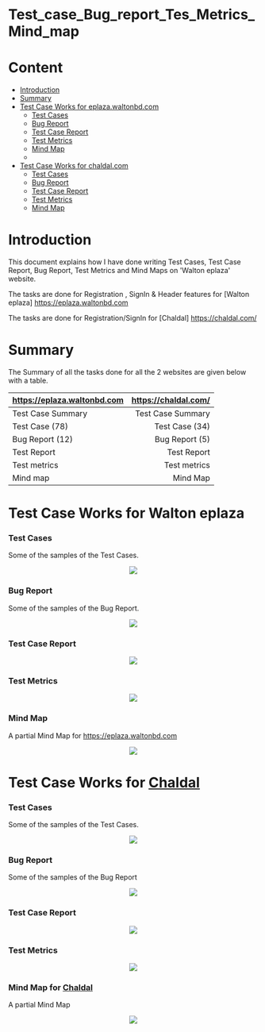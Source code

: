 # Test_case_Bug_report_Tes_Metrics_Mind_map

# Content

- [Introduction](https://github.com/ManikHossain27/Test_case_Bug_report_Tes_Metrics_Mind_map#introduction)
- [Summary](https://github.com/ManikHossain27/Test_case_Bug_report_Tes_Metrics_Mind_map#summary)
- [Test Case Works for eplaza.waltonbd.com](https://github.com/ManikHossain27/Test_case_Bug_report_Tes_Metrics_Mind_map#Test_Case_Works_for_Walton_eplaza)
  - [Test Cases](https://github.com/ManikHossain27/Test_case_Bug_report_Tes_Metrics_Mind_map#Test-Cases)
  - [Bug Report](https://github.com/ManikHossain27/Test_case_Bug_report_Tes_Metrics_Mind_map#Bug_Report)
  - [Test Case Report](https://github.com/ManikHossain27/Test_case_Bug_report_Tes_Metrics_Mind_map#Test_Case_Report)
  - [Test Metrics](https://github.com/ManikHossain27/Test_case_Bug_report_Tes_Metrics_Mind_map#Test_Metrics)
  - [Mind Map](https://github.com/ManikHossain27/Test_case_Bug_report_Tes_Metrics_Mind_map#Mind_map)
  - 
- [Test Case Works for chaldal.com](https://github.com/ManikHossain27/Test_case_Bug_report_Tes_Metrics_Mind_map#Test_Case_Works_for_Walton_eplaza)
  - [Test Cases](https://github.com/ManikHossain27/Test_case_Bug_report_Tes_Metrics_Mind_map#Test-Cases)
  - [Bug Report](https://github.com/ManikHossain27/Test_case_Bug_report_Tes_Metrics_Mind_map#Bug_Report)
  - [Test Case Report](https://github.com/ManikHossain27/Test_case_Bug_report_Tes_Metrics_Mind_map#Test_Case_Report)
  - [Test Metrics](https://github.com/ManikHossain27/Test_case_Bug_report_Tes_Metrics_Mind_map#Test_Metrics)
  - [Mind Map](https://github.com/ManikHossain27/Test_case_Bug_report_Tes_Metrics_Mind_map#Mind_map)
    
# Introduction

This document explains how I have done writing Test Cases, Test Case Report, Bug Report, Test Metrics and Mind Maps on 'Walton eplaza' website.

The tasks are done for Registration , SignIn & Header features for [Walton eplaza] https://eplaza.waltonbd.com

The tasks are done for Registration/SignIn for [Chaldal] https://chaldal.com/ 


# Summary

The Summary of all the tasks done for all the 2 websites are given below with a table.

| https://eplaza.waltonbd.com |  https://chaldal.com/    |
| :-------------------------- | -----------------------: |
| Test Case Summary           | Test Case Summary        |
| Test Case (78)              | Test Case (34)           |
| Bug Report (12)             | Bug Report (5)           |
| Test Report                 | Test Report              |
| Test metrics                | Test metrics             |
| Mind map                    | Mind Map                 |


# Test Case Works for Walton eplaza

### Test Cases

Some of the samples of the Test Cases.

<p align="center">
  <img src="Walton eplaza/Test Case.png" />
</p>

### Bug Report

Some of the samples of the Bug Report.

<p align="center">
  <img src="Walton eplaza/Bug Report.png" />
</p>

### Test Case Report

<p align="center">
  <img src="Walton eplaza/Test Report.png" />
</p>

### Test Metrics

<p align="center">
  <img src="Walton eplaza/Test Metrics.png" />
</p>

### Mind Map

A partial Mind Map for https://eplaza.waltonbd.com

<p align="center">
  <img src="Walton eplaza/Mind Map.png" />
</p>




# Test Case Works for [Chaldal](https://chaldal.com/)

### Test Cases

Some of the samples of the Test Cases.

<p align="center">
  <img src="Chaldal/Test Case.png" />
</p>

### Bug Report

Some of the samples of the Bug Report

<p align="center">
  <img src="Chaldal/Bug Report.png" />
</p>

### Test Case Report

<p align="center">
  <img src="Chaldal/Test Report.png" />
</p>

### Test Metrics

<p align="center">
  <img src="Chaldal/Test Metrics.png" />
</p>

### Mind Map for [Chaldal](https://chaldal.com/)

A partial Mind Map

<p align="center">
  <img src="Chaldal/Mind Map.png" />
</p>

